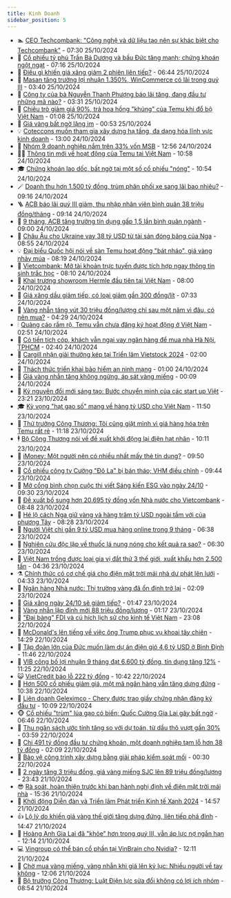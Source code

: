 ```yaml
---
title: Kinh Doanh
sidebar_position: 5
---
```


<!-- dantri-kinh-doanh:START -->
- 🏊 [CEO Techcombank: &quot;Công nghệ và dữ liệu tạo nên sự khác biệt cho Techcombank&quot;](https://dantri.com.vn/kinh-doanh/ceo-techcombank-cong-nghe-va-du-lieu-tao-nen-su-khac-biet-cho-techcombank-20241025135304357.htm) - 07:30 25/10/2024
- 🦆 [Cổ phiếu tỷ phú Trần Bá Dương và bầu Đức tăng mạnh; chứng khoán ngột ngạt](https://dantri.com.vn/kinh-doanh/co-phieu-ty-phu-tran-ba-duong-va-bau-duc-tang-manh-chung-khoan-ngot-ngat-20241025140221726.htm) - 07:16 25/10/2024
- 🦄 [Điều gì khiến giá xăng giảm 2 phiên liên tiếp?](https://dantri.com.vn/kinh-doanh/dieu-gi-khien-gia-xang-giam-2-phien-lien-tiep-20241025114542060.htm) - 06:44 25/10/2024
- 🌝 [Masan tăng trưởng lợi nhuận 1.350%, WinCommerce có lãi trong quý III](https://dantri.com.vn/kinh-doanh/masan-tang-truong-loi-nhuan-1350-wincommerce-co-lai-trong-quy-iii-20241025101436997.htm) - 03:40 25/10/2024
- 💃 [Công ty của bà Nguyễn Thanh Phượng báo lãi tăng, đang đầu tư những mã nào?](https://dantri.com.vn/kinh-doanh/cong-ty-cua-ba-nguyen-thanh-phuong-bao-lai-tang-dang-dau-tu-nhung-ma-nao-20241025095154300.htm) - 03:31 25/10/2024
- 🦏 [Chiêu trò giảm giá 90%, trả hoa hồng &quot;khủng&quot; của Temu khi đổ bộ Việt Nam](https://dantri.com.vn/kinh-doanh/chieu-tro-giam-gia-90-tra-hoa-hong-khung-cua-temu-khi-do-bo-viet-nam-20241024224526892.htm) - 01:08 25/10/2024
- 🦩 [Giá vàng bất ngờ lặng im](https://dantri.com.vn/kinh-doanh/gia-vang-bat-ngo-lang-im-20241025013709415.htm) - 00:53 25/10/2024
- 💡 [Coteccons muốn tham gia xây dựng hạ tầng, đa dạng hóa lĩnh vực kinh doanh](https://dantri.com.vn/kinh-doanh/coteccons-muon-tham-gia-xay-dung-ha-tang-da-dang-hoa-linh-vuc-kinh-doanh-20241024171945334.htm) - 13:00 24/10/2024
- 🌊 [Nhóm 9 doanh nghiệp nắm trên 33% vốn MSB](https://dantri.com.vn/kinh-doanh/nhom-9-doanh-nghiep-nam-tren-33-von-msb-20241024182131913.htm) - 12:56 24/10/2024
- 🧑‍💻 [Thông tin mới về hoạt động của Temu tại Việt Nam](https://dantri.com.vn/kinh-doanh/thong-tin-moi-ve-hoat-dong-cua-temu-tai-viet-nam-20241024175251877.htm) - 10:58 24/10/2024
- 🎓 [Chứng khoán lao dốc, bất ngờ tại một số cổ phiếu &quot;nóng&quot;](https://dantri.com.vn/kinh-doanh/chung-khoan-lao-doc-bat-ngo-tai-mot-so-co-phieu-nong-20241024162142408.htm) - 10:54 24/10/2024
- 🪄 [Doanh thu hơn 1.500 tỷ đồng, trùm phân phối xe sang lãi bao nhiêu?](https://dantri.com.vn/kinh-doanh/doanh-thu-hon-1500-ty-dong-trum-phan-phoi-xe-sang-lai-bao-nhieu-20241024155150592.htm) - 09:16 24/10/2024
- 🪜 [ACB báo lãi quý III giảm, thu nhập nhân viên bình quân 38 triệu đồng/tháng](https://dantri.com.vn/kinh-doanh/acb-bao-lai-quy-iii-giam-thu-nhap-nhan-vien-binh-quan-38-trieu-dongthang-20241024154947348.htm) - 09:14 24/10/2024
- 🦄 [9 tháng, ACB tăng trưởng tín dụng gấp 1,5 lần bình quân ngành](https://dantri.com.vn/kinh-doanh/9-thang-acb-tang-truong-tin-dung-gap-15-lan-binh-quan-nganh-20241024153159512.htm) - 09:00 24/10/2024
- 💯 [Châu Âu cho Ukraine vay 38 tỷ USD từ tài sản đóng băng của Nga](https://dantri.com.vn/kinh-doanh/chau-au-cho-ukraine-vay-38-ty-usd-tu-tai-san-dong-bang-cua-nga-20241024141200803.htm) - 08:55 24/10/2024
- 💡 [Đại biểu Quốc hội nói về sàn Temu hoạt động &quot;bát nháo&quot;, giá vàng nhảy múa](https://dantri.com.vn/kinh-doanh/dai-bieu-quoc-hoi-noi-ve-san-temu-hoat-dong-bat-nhao-gia-vang-nhay-mua-20241024145129042.htm) - 08:19 24/10/2024
- 🧰 [Vietcombank: Mở tài khoản trực tuyến được tích hợp ngay thông tin sinh trắc học](https://dantri.com.vn/kinh-doanh/vietcombank-mo-tai-khoan-truc-tuyen-duoc-tich-hop-ngay-thong-tin-sinh-trac-hoc-20241024150955857.htm) - 08:10 24/10/2024
- 🎊 [Khai trương showroom Hermle đầu tiên tại Việt Nam](https://dantri.com.vn/kinh-doanh/khai-truong-showroom-hermle-dau-tien-tai-viet-nam-20241024115438117.htm) - 08:00 24/10/2024
- 🔭 [Giá xăng dầu giảm tiếp, có loại giảm gần 300 đồng/lít](https://dantri.com.vn/kinh-doanh/gia-xang-dau-giam-tiep-co-loai-giam-gan-300-donglit-20241024141712848.htm) - 07:33 24/10/2024
- 💼 [Vàng nhẫn tăng vút 30 triệu đồng/lượng chỉ sau một năm vì đâu, có nên mua?](https://dantri.com.vn/kinh-doanh/vang-nhan-tang-vut-30-trieu-dongluong-chi-sau-mot-nam-vi-dau-co-nen-mua-20241023191531781.htm) - 04:29 24/10/2024
- 🕯 [Quảng cáo rầm rộ, Temu vẫn chưa đăng ký hoạt động ở Việt Nam](https://dantri.com.vn/kinh-doanh/quang-cao-ram-ro-temu-van-chua-dang-ky-hoat-dong-o-viet-nam-20241024094644845.htm) - 02:51 24/10/2024
- 🫣 [Có tiền tích cóp, khách vẫn ngại vay ngân hàng để mua nhà Hà Nội, TPHCM](https://dantri.com.vn/kinh-doanh/co-tien-tich-cop-khach-van-ngai-vay-ngan-hang-de-mua-nha-ha-noi-tphcm-20241023085716466.htm) - 02:40 24/10/2024
- 🤠 [Cargill nhận giải thưởng kép tại Triển lãm Vietstock 2024](https://dantri.com.vn/kinh-doanh/cargill-nhan-giai-thuong-kep-tai-trien-lam-vietstock-2024-20241023164916706.htm) - 02:00 24/10/2024
- 🌈 [Thách thức triển khai bảo hiểm an ninh mạng](https://dantri.com.vn/kinh-doanh/thach-thuc-trien-khai-bao-hiem-an-ninh-mang-20241023174427733.htm) - 01:00 24/10/2024
- 🦅 [Giá vàng nhẫn tăng không ngừng, áp sát vàng miếng](https://dantri.com.vn/kinh-doanh/gia-vang-nhan-tang-khong-ngung-ap-sat-vang-mieng-20241023214347310.htm) - 00:09 24/10/2024
- 🌁 [Kỷ nguyên đổi mới sáng tạo: Bước chuyển mình của các start up Việt](https://dantri.com.vn/kinh-doanh/ky-nguyen-doi-moi-sang-tao-buoc-chuyen-minh-cua-cac-start-up-viet-20241023191634137.htm) - 23:21 23/10/2024
- 🎓 [Kỳ vọng &quot;hạt gạo số&quot; mang về hàng tỷ USD cho Việt Nam](https://dantri.com.vn/kinh-doanh/ky-vong-hat-gao-so-mang-ve-hang-ty-usd-cho-viet-nam-20241023184116142.htm) - 11:50 23/10/2024
- 📝 [Thứ trưởng Công Thương: Tôi cũng giật mình vì giá hàng hóa trên Temu rất rẻ](https://dantri.com.vn/kinh-doanh/thu-truong-cong-thuong-toi-cung-giat-minh-vi-gia-hang-hoa-tren-temu-rat-re-20241023173456300.htm) - 11:18 23/10/2024
- 🕴 [Bộ Công Thương nói về đề xuất khởi động lại điện hạt nhân](https://dantri.com.vn/kinh-doanh/bo-cong-thuong-noi-ve-de-xuat-khoi-dong-lai-dien-hat-nhan-20241023164714771.htm) - 10:11 23/10/2024
- 🧰 [iMoney: Một người nên có nhiều nhất mấy thẻ tín dụng?](https://dantri.com.vn/kinh-doanh/imoney-mot-nguoi-nen-co-nhieu-nhat-may-the-tin-dung-20241023162350248.htm) - 09:50 23/10/2024
- 🤖 [Cổ phiếu công ty Cường &quot;Đô La&quot; bị bán tháo; VHM điều chỉnh](https://dantri.com.vn/kinh-doanh/co-phieu-cong-ty-cuong-do-la-bi-ban-thao-vhm-dieu-chinh-20241023160347438.htm) - 09:44 23/10/2024
- 🤠 [Mở cổng bình chọn cuộc thi viết Sáng kiến ESG vào ngày 24/10](https://dantri.com.vn/kinh-doanh/mo-cong-binh-chon-cuoc-thi-viet-sang-kien-esg-vao-ngay-2410-20241023155138301.htm) - 09:30 23/10/2024
- 🌮 [Đề xuất bổ sung hơn 20.695 tỷ đồng vốn Nhà nước cho Vietcombank](https://dantri.com.vn/kinh-doanh/de-xuat-bo-sung-hon-20695-ty-dong-von-nha-nuoc-cho-vietcombank-20241023152730272.htm) - 08:48 23/10/2024
- 🦄 [Hé lộ cách Nga giữ vàng và hàng trăm tỷ USD ngoài tầm với của phương Tây](https://dantri.com.vn/kinh-doanh/he-lo-cach-nga-giu-vang-va-hang-tram-ty-usd-ngoai-tam-voi-cua-phuong-tay-20241020165817379.htm) - 08:28 23/10/2024
- 👺 [Người Việt chi gần 9 tỷ USD mua hàng online trong 9 tháng](https://dantri.com.vn/kinh-doanh/nguoi-viet-chi-gan-9-ty-usd-mua-hang-online-trong-9-thang-20241023120803588.htm) - 06:38 23/10/2024
- 🤗 [Nghiên cứu độc lập về thuốc lá nung nóng cho kết quả ra sao?](https://dantri.com.vn/kinh-doanh/nghien-cuu-doc-lap-ve-thuoc-la-nung-nong-cho-ket-qua-ra-sao-20241022165355760.htm) - 06:30 23/10/2024
- 💪 [Việt Nam trồng được loại gia vị đắt thứ 3 thế giới, xuất khẩu hơn 2.500 tấn](https://dantri.com.vn/kinh-doanh/viet-nam-trong-duoc-loai-gia-vi-dat-thu-3-the-gioi-xuat-khau-hon-2500-tan-20241023102501426.htm) - 04:36 23/10/2024
- ⚗️ [Chính thức có cơ chế giá cho điện mặt trời mái nhà dư phát lên lưới](https://dantri.com.vn/kinh-doanh/chinh-thuc-co-co-che-gia-cho-dien-mat-troi-mai-nha-du-phat-len-luoi-20241023105719904.htm) - 04:33 23/10/2024
- 🧠 [Ngân hàng Nhà nước: Thị trường vàng đã ổn định trở lại](https://dantri.com.vn/kinh-doanh/ngan-hang-nha-nuoc-thi-truong-vang-da-on-dinh-tro-lai-20241022220551914.htm) - 02:09 23/10/2024
- 🗽 [Giá xăng ngày 24/10 sẽ giảm tiếp?](https://dantri.com.vn/kinh-doanh/gia-xang-ngay-2410-se-giam-tiep-20241023083325120.htm) - 01:47 23/10/2024
- 🫣 [Vàng nhẫn lập đỉnh mới 88 triệu đồng/lượng](https://dantri.com.vn/kinh-doanh/vang-nhan-lap-dinh-moi-88-trieu-dongluong-20241023003323986.htm) - 01:17 23/10/2024
- 🫣 [&quot;Đại bàng&quot; FDI và cú hích lịch sử cho kinh tế Việt Nam](https://dantri.com.vn/kinh-doanh/dai-bang-fdi-va-cu-hich-lich-su-cho-kinh-te-viet-nam-20241022165933462.htm) - 23:08 22/10/2024
- 🫣 [McDonald&#39;s lên tiếng về việc ông Trump phục vụ khoai tây chiên](https://dantri.com.vn/kinh-doanh/mcdonalds-len-tieng-ve-viec-ong-trump-phuc-vu-khoai-tay-chien-20241022200104859.htm) - 14:29 22/10/2024
- 💂 [Tập đoàn lớn của Đức muốn làm dự án điện gió 4,6 tỷ USD ở Bình Định](https://dantri.com.vn/kinh-doanh/tap-doan-lon-cua-duc-muon-lam-du-an-dien-gio-46-ty-usd-o-binh-dinh-20241022180033620.htm) - 11:46 22/10/2024
- 💫 [VIB công bố lợi nhuận 9 tháng đạt 6.600 tỷ đồng, tín dụng tăng 12%](https://dantri.com.vn/kinh-doanh/vib-cong-bo-loi-nhuan-9-thang-dat-6600-ty-dong-tin-dung-tang-12-20241022180017491.htm) - 11:25 22/10/2024
- 😺 [VietCredit báo lỗ 222 tỷ đồng](https://dantri.com.vn/kinh-doanh/vietcredit-bao-lo-222-ty-dong-20241022165057807.htm) - 10:42 22/10/2024
- 🦆 [Hơn 500 cổ phiếu giảm giá, một mã ngân hàng vẫn tăng dựng đứng](https://dantri.com.vn/kinh-doanh/hon-500-co-phieu-giam-gia-mot-ma-ngan-hang-van-tang-dung-dung-20241022163418926.htm) - 10:38 22/10/2024
- 👀 [Liên doanh Geleximco - Chery được trao giấy chứng nhận đăng ký đầu tư](https://dantri.com.vn/kinh-doanh/lien-doanh-geleximco-chery-duoc-trao-giay-chung-nhan-dang-ky-dau-tu-20241022170845685.htm) - 10:09 22/10/2024
- 🐵 [Cổ phiếu &quot;trùm&quot; lúa gạo có biến; Quốc Cường Gia Lai gây bất ngờ](https://dantri.com.vn/kinh-doanh/co-phieu-trum-lua-gao-co-bien-quoc-cuong-gia-lai-gay-bat-ngo-20241022132244461.htm) - 06:46 22/10/2024
- 🤖 [Thu ngân sách ước tính tăng so với dự toán, từ dầu thô vượt gần 30%](https://dantri.com.vn/kinh-doanh/thu-ngan-sach-uoc-tinh-tang-so-voi-du-toan-tu-dau-tho-vuot-gan-30-20241022103056199.htm) - 03:59 22/10/2024
- 💂 [Chi 491 tỷ đồng đầu tư chứng khoán, một doanh nghiệp tạm lỗ hơn 38 tỷ đồng](https://dantri.com.vn/kinh-doanh/chi-491-ty-dong-dau-tu-chung-khoan-mot-doanh-nghiep-tam-lo-hon-38-ty-dong-20241022070454957.htm) - 02:09 22/10/2024
- 🦆 [Bảo vệ công trình xây dựng bằng giải pháp kiểm soát mối](https://dantri.com.vn/kinh-doanh/bao-ve-cong-trinh-xay-dung-bang-giai-phap-kiem-soat-moi-20241021220429609.htm) - 00:30 22/10/2024
- 🦅 [2 ngày tăng 3 triệu đồng, giá vàng miếng SJC lên 89 triệu đồng/lượng](https://dantri.com.vn/kinh-doanh/2-ngay-tang-3-trieu-dong-gia-vang-mieng-sjc-len-89-trieu-dongluong-20241021223350153.htm) - 23:43 21/10/2024
- 😎 [Rà soát, hoàn thiện trước khi ban hành nghị định về điện mặt trời mái nhà](https://dantri.com.vn/kinh-doanh/ra-soat-hoan-thien-truoc-khi-ban-hanh-nghi-dinh-ve-dien-mat-troi-mai-nha-20241021203237635.htm) - 15:36 21/10/2024
- 🐎 [Khởi động Diễn đàn và Triển lãm Phát triển Kinh tế Xanh 2024](https://dantri.com.vn/kinh-doanh/khoi-dong-dien-dan-va-trien-lam-phat-trien-kinh-te-xanh-2024-20241021135441353.htm) - 14:57 21/10/2024
- 👍 [Lộ lý do khiến giá vàng thế giới tăng dựng đứng, liên tiếp phá đỉnh](https://dantri.com.vn/kinh-doanh/lo-ly-do-khien-gia-vang-the-gioi-tang-dung-dung-lien-tiep-pha-dinh-20241021165251943.htm) - 14:47 21/10/2024
- 🦒 [Hoàng Anh Gia Lai đã &quot;khỏe&quot; hơn trong quý III, vẫn áp lực nợ ngắn hạn](https://dantri.com.vn/kinh-doanh/hoang-anh-gia-lai-da-khoe-hon-trong-quy-iii-van-ap-luc-no-ngan-han-20241021161359752.htm) - 12:14 21/10/2024
- 💻 [Vingroup có thể bán cổ phần tại VinBrain cho Nvidia?](https://dantri.com.vn/kinh-doanh/vingroup-co-the-ban-co-phan-tai-vinbrain-cho-nvidia-20241021181211972.htm) - 12:11 21/10/2024
- 👺 [Chờ mua vàng miếng, vàng nhẫn khi giá lên kỷ lục: Nhiều người về tay không](https://dantri.com.vn/kinh-doanh/cho-mua-vang-mieng-vang-nhan-khi-gia-len-ky-luc-nhieu-nguoi-ve-tay-khong-20241021183726488.htm) - 12:06 21/10/2024
- 🧐 [Bộ trưởng Công Thương: Luật Điện lực sửa đổi không có lợi ích nhóm](https://dantri.com.vn/kinh-doanh/bo-truong-cong-thuong-luat-dien-luc-sua-doi-khong-co-loi-ich-nhom-20241021154147596.htm) - 08:54 21/10/2024<!-- dantri-kinh-doanh:END -->
